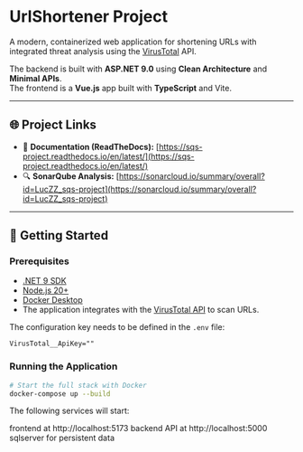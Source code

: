 # UrlShortener Project

A modern, containerized web application for shortening URLs with integrated threat analysis using the [VirusTotal](https://www.virustotal.com/) API.

The backend is built with **ASP.NET 9.0** using **Clean Architecture** and **Minimal APIs**.  
The frontend is a **Vue.js** app built with **TypeScript** and Vite.

---

## 🌐 Project Links

- 📘 **Documentation (ReadTheDocs):** [https://sqs-project.readthedocs.io/en/latest/](https://sqs-project.readthedocs.io/en/latest/)
- 🔍 **SonarQube Analysis:** [https://sonarcloud.io/summary/overall?id=LucZZ_sqs-project](https://sonarcloud.io/summary/overall?id=LucZZ_sqs-project)

---

## 🚀 Getting Started

### Prerequisites
- [.NET 9 SDK](https://dotnet.microsoft.com/)
- [Node.js 20+](https://nodejs.org/)
- [Docker Desktop](https://www.docker.com/products/docker-desktop)
- The application integrates with the [VirusTotal API](https://www.virustotal.com/) to scan URLs.

The configuration key needs to be defined in the `.env` file:

```env
VirusTotal__ApiKey=""
```

### Running the Application

```bash
# Start the full stack with Docker
docker-compose up --build
```
The following services will start:

frontend at http://localhost:5173
backend API at http://localhost:5000
sqlserver for persistent data
